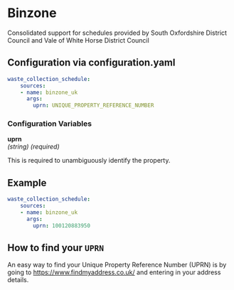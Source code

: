 # Binzone

Consolidated support for schedules provided by South Oxfordshire District Council and Vale of White Horse District Council

## Configuration via configuration.yaml

```yaml
waste_collection_schedule:
    sources:
    - name: binzone_uk
      args:
        uprn: UNIQUE_PROPERTY_REFERENCE_NUMBER
```

### Configuration Variables

**uprn**  
*(string) (required)*

This is required to unambiguously identify the property.


## Example

```yaml
waste_collection_schedule:
    sources:
    - name: binzone_uk
      args:
        uprn: 100120883950
```

## How to find your `UPRN`

An easy way to find your Unique Property Reference Number (UPRN) is by going to <https://www.findmyaddress.co.uk/> and entering in your address details.
